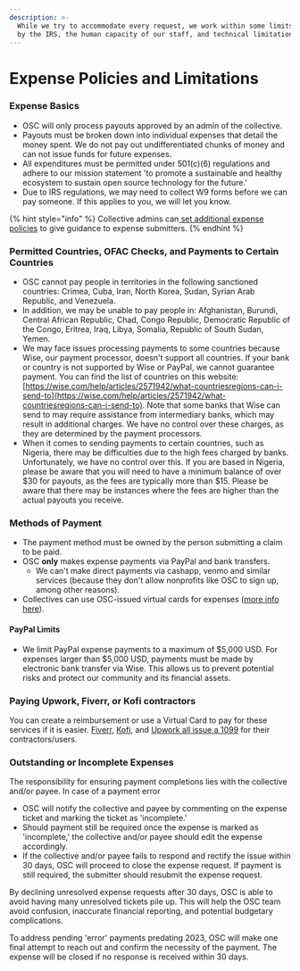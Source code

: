 ```yaml
---
description: >-
  While we try to accommodate every request, we work within some limits defined
  by the IRS, the human capacity of our staff, and technical limitations.
---
```


# Expense Policies and Limitations

### Expense Basics

* OSC will only process payouts approved by an admin of the collective.
* Payouts must be broken down into individual expenses that detail the money spent. We do not pay out undifferentiated chunks of money and can not issue funds for future expenses.
* All expenditures must be permitted under 501(c)(6) regulations and adhere to our mission statement 'to promote a sustainable and healthy ecosystem to sustain open source technology for the future.'
* Due to IRS regulations, we may need to collect W9 forms before we can pay someone. If this applies to you, we will let you know.

{% hint style="info" %}
Collective admins can[ set additional expense policies](https://docs.opencollective.com/help/collectives/expense-policy) to give guidance to expense submitters.
{% endhint %}

### Permitted Countries, OFAC Checks, and Payments to Certain Countries&#x20;

* OSC cannot pay people in territories in the following sanctioned countries: Crimea, Cuba, Iran, North Korea, Sudan, Syrian Arab Republic, and Venezuela.&#x20;
* In addition, we may be unable to pay people in: Afghanistan, Burundi, Central African Republic, Chad, Congo Republic, Democratic Republic of the Congo, Eritrea, Iraq, Libya, Somalia, Republic of South Sudan, Yemen.
* We may face issues processing payments to some countries because Wise, our payment processor, doesn't support all countries. If your bank or country is not supported by Wise or PayPal, we cannot guarantee payment. You can find the list of countries on this website: [https://wise.com/help/articles/2571942/what-countriesregions-can-i-send-to](https://wise.com/help/articles/2571942/what-countriesregions-can-i-send-to). Note that some banks that Wise can send to may require assistance from intermediary banks, which may result in additional charges. We have no control over these charges, as they are determined by the payment processors.
* When it comes to sending payments to certain countries, such as Nigeria, there may be difficulties due to the high fees charged by banks. Unfortunately, we have no control over this. If you are based in Nigeria, please be aware that you will need to have a minimum balance of over $30 for payouts, as the fees are typically more than $15. Please be aware that there may be instances where the fees are higher than the actual payouts you receive.&#x20;

### Methods of Payment

* The payment method must be owned by the person submitting a claim to be paid.&#x20;
* OSC **only** makes expense payments via PayPal and bank transfers.&#x20;
  * We can't make direct payments via cashapp, venmo and similar services (because they don't allow nonprofits like OSC to sign up, among other reasons).
* Collectives can use OSC-issued virtual cards for expenses ([more info here](https://docs.oscollective.org/what-we-offer/virtual-cards)).

#### PayPal Limits

* We limit PayPal expense payments to a maximum of $5,000 USD. For expenses larger than $5,000 USD, payments must be made by electronic bank transfer via Wise. This allows us to prevent potential risks and protect our community and its financial assets.

### Paying Upwork, Fiverr, or Kofi contractors

You can create a reimbursement or use a Virtual Card to pay for these services if it is easier.  [Fiverr](https://www.fiverr.com/support/articles/360011135837-W-9-Collection?segment=seller), [Kofi](https://help.ko-fi.com/hc/en-us/articles/10792069957661-How-Tax-Works-on-Ko-fi#01H8PEJ62CHRQEC48B6SR8CHS8), and [Upwork all issue a 1099](https://support.upwork.com/hc/en-us/articles/211063958-Report-Income-from-Upwork) for their contractors/users. &#x20;

### Outstanding or Incomplete Expenses

The responsibility for ensuring payment completions lies with the collective and/or payee. In case of a payment error

* OSC will notify the collective and payee by commenting on the expense ticket and marking the ticket as 'incomplete.'
* Should payment still be required once the expense is marked as 'incomplete,' the collective and/or payee should edit the expense accordingly.
* If the collective and/or payee fails to respond and rectify the issue within 30 days, OSC will proceed to close the expense request. If payment is still required, the submitter should resubmit the expense request.&#x20;

By declining unresolved expense requests after 30 days, OSC is able to avoid having many unresolved tickets pile up. This will help the OSC team avoid confusion, inaccurate financial reporting, and potential budgetary complications.

To address pending 'error' payments predating 2023, OSC will make one final attempt to reach out and confirm the necessity of the payment. The expense will be closed if no response is received within 30 days.
